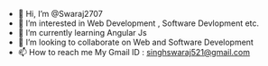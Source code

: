 - 👋 Hi, I’m @Swaraj2707
- 👀 I’m interested in Web Development , Software Devlopment etc.
- 🌱 I’m currently learning Angular Js
- 💞️ I’m looking to collaborate on Web and Software Development
- 📫 How to reach me My Gmail ID : singhswaraj521@gmail.com

<!---
Swaraj2707/Swaraj2707 is a ✨ special ✨ repository because its `README.md` (this file) appears on your GitHub profile.
You can click the Preview link to take a look at your changes.
--->
